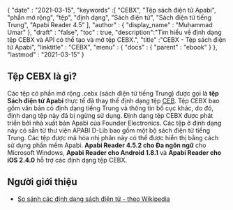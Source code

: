 {
  "date" : "2021-03-15",
  "keywords" :[ "CEBX", "Tệp sách điện tử Apabi", "phần mở rộng", "tệp", "định dạng", "Sách điện tử", "Sách điện tử tiếng Trung", "Apabi Reader 4.5" ],
  "author" : {
    "display_name" : "Muhammad Umar"
},
  "draft" : "false",
  "toc" : true,
  "description":"Tìm hiểu về định dạng tệp CEBX và API có thể tạo và mở tệp CEBX.",
  "title" :"CEBX - Tệp sách điện tử Apabi",
  "linktitle" : "CEBX",
  "menu" : {
    "docs" : {
      "parent" : "ebook"
}
},
  "lastmod" : "2021-03-15"
}

## Tệp CEBX là gì?

Các tệp có phần mở rộng .cebx (sách điện tử tiếng Trung) được gọi là **tệp Sách điện tử Apabi** thực tế đã thay thế định dạng tệp [CEB](/vi/ebook/ceb/). Tệp CEBX bao gồm văn bản có định dạng tiếng Trung và thông tin bố cục khác, do đó, định dạng tệp này đã bị ngừng sử dụng. Định dạng tệp CEBX được phát triển bởi nhà xuất bản Apabi của Founder Electronics. Các tệp ở định dạng này có sẵn từ thư viện APABI D-Lib bao gồm một bộ sách điện tử tiếng Trung. Các tệp được mã hóa nhị phân này có thể được hiển thị bằng cách sử dụng phần mềm Apabi. **Apabi Reader 4.5.2 cho Đa ngôn ngữ** cho Microsoft Windows, **Apabi Reader cho Android 1.8.1** và **Apabi Reader cho iOS 2.4.0** hỗ trợ các định dạng tệp CEBX.

## Người giới thiệu

* [So sánh các định dạng sách điện tử - theo Wikipedia](https://en.wikipedia.org/wiki/Comparison_of_e-book_formats)

